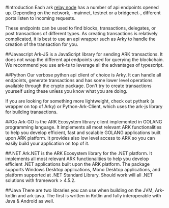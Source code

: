 #Introduction
Each ark <a href="https://github.com/ArkEcosystem/ark-node">relay node</a> 
has a number of api endpoints opened up. Depending on the network, -mainnet,
testnet or a bridgenet-, different ports listen to incoming requests.

These endpoints can be used to find blocks, transactions, delegates, or post
transactions of different types. As creating transactions is relatively
complicated, it is best to use an api wrapper such as Arky to handle 
the creation of the transaction for you.

##Javascript
Ark-JS is a JavaScript library for sending ARK transactions. It does not wrap 
the different api endpoints used for querying the blockchain. We recommend you use 
ark-ts to leverage all the advantages of typescript.


##Python
Our verbose python api client of choice is Arky. It can handle all endpoints, generate transactions and
has some lower level operations available through the crypto package. 
Don't try to create transactions yourself using these unless you know what 
you are doing. 

If you are looking for something more lightweight, check out pythark (a wrapper on top of Arky)
or Python-Ark-Client, which uses the ark-js library for building transactions.

##Go
Ark-GO is the ARK Ecosystem library client implemented in GOLANG programming language. 
It implements all most relevant ARK functionalities to help you develop efficient, 
fast and scalable GOLANG applications built upon ARK platform. It provides also 
low level access to ARK so you can easily build your application on top of it.

##.NET
Ark.NET is the ARK Ecosystem library for the .NET platform. It implements all most 
relevant ARK functionalities to help you develop efficient .NET applications built 
upon the ARK platform. 
The package supports Windows Desktop applications, Mono Desktop applications, 
and platform supported at .NET Standard Library. 
Should work will all .NET solutions with framework > 4.5.2.

##Java
There are two libraries you can use when building on the JVM, Ark-kotlin and ark-java.
The first is written in Kotlin and fully interoperable with Java & Android as well.